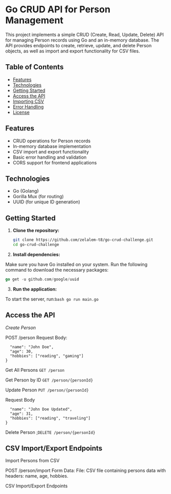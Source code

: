 # Go CRUD API for Person Management

This project implements a simple CRUD (Create, Read, Update, Delete) API for managing Person records using Go and an in-memory database. The API provides endpoints to create, retrieve, update, and delete Person objects, as well as import and export functionality for CSV files.

## Table of Contents

- [Features](#features)
- [Technologies](#technologies)
- [Getting Started](#getting-started)
- [Access the API](#Access-the-API)
- [Importing CSV](#importing-csv)
- [Error Handling](#error-handling)
- [License](#license)

## Features

- CRUD operations for Person records
- In-memory database implementation
- CSV import and export functionality
- Basic error handling and validation
- CORS support for frontend applications

## Technologies

- Go (Golang)
- Gorilla Mux (for routing)
- UUID (for unique ID generation)

## Getting Started

1. **Clone the repository:**

   ```bash
   git clone https://github.com/zelalem-t8/go-crud-challenge.git
   cd go-crud-challenge
   ```

2. **Install dependencies:**

Make sure you have Go installed on your system. Run the following command to download the necessary packages:

```go get -u github.com/gorilla/mux
go get -u github.com/google/uuid
```

3. **Run the application:**

To start the server, run:`bash go run main.go`

## Access the API

_Create Person_

POST /person
Request Body:

```{
  "name": "John Doe",
  "age": 30,
  "hobbies": ["reading", "gaming"]
}
```

Get All Persons `GET /person`

Get Person by ID `GET /person/{personId}`

Update Person `PUT /person/{personId}`

Request Body

```{
  "name": "John Doe Updated",
  "age": 31,
  "hobbies": ["reading", "traveling"]
}
```
Delete Person ;`DELETE /person/{personId}`

## CSV Import/Export Endpoints
Import Persons from CSV

POST /person/import
Form Data:
File: CSV file containing persons data with headers: name, age, hobbies.

CSV Import/Export Endpoints
